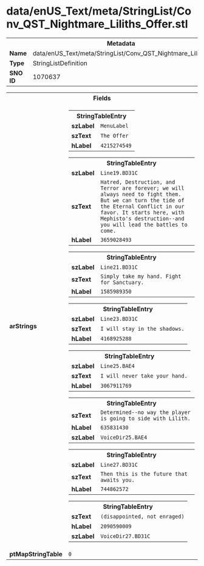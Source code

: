 <h1>data/enUS_Text/meta/StringList/Conv_QST_Nightmare_Liliths_Offer.stl</h1><table><tr><th colspan="100%">Metadata</th></tr><tr><td><b>Name</b></td><td>data/enUS_Text/meta/StringList/Conv_QST_Nightmare_Liliths_Offer.stl</td></tr><tr><td><b>Type</b></td><td>StringListDefinition</td></tr><tr><td><b>SNO ID</b></td><td>1070637</td></tr></table>

<table><tr><th colspan="100%">Fields</th></tr><tr><td><b>arStrings</b></td><td><table><tr><th colspan="100%">StringTableEntry</th></tr><tr><td><b>szLabel</b></td><td><code>MenuLabel</code></td></tr><tr><td><b>szText</b></td><td><code>The Offer</code></td></tr><tr><td><b>hLabel</b></td><td><code>4215274549</code></td></tr></table>


<table><tr><th colspan="100%">StringTableEntry</th></tr><tr><td><b>szLabel</b></td><td><code>Line19.BD31C</code></td></tr><tr><td><b>szText</b></td><td><code>Hatred, Destruction, and Terror are forever; we will always need to fight them. But we can turn the tide of the Eternal Conflict in our favor. It starts here, with Mephisto's destruction--and you will lead the battles to come.</code></td></tr><tr><td><b>hLabel</b></td><td><code>3659028493</code></td></tr></table>


<table><tr><th colspan="100%">StringTableEntry</th></tr><tr><td><b>szLabel</b></td><td><code>Line21.BD31C</code></td></tr><tr><td><b>szText</b></td><td><code>Simply take my hand. Fight for Sanctuary.</code></td></tr><tr><td><b>hLabel</b></td><td><code>1585989350</code></td></tr></table>


<table><tr><th colspan="100%">StringTableEntry</th></tr><tr><td><b>szLabel</b></td><td><code>Line23.BD31C</code></td></tr><tr><td><b>szText</b></td><td><code>I will stay in the shadows.</code></td></tr><tr><td><b>hLabel</b></td><td><code>4168925288</code></td></tr></table>


<table><tr><th colspan="100%">StringTableEntry</th></tr><tr><td><b>szLabel</b></td><td><code>Line25.BAE4</code></td></tr><tr><td><b>szText</b></td><td><code>I will never take your hand.</code></td></tr><tr><td><b>hLabel</b></td><td><code>3067911769</code></td></tr></table>


<table><tr><th colspan="100%">StringTableEntry</th></tr><tr><td><b>szText</b></td><td><code>Determined--no way the player is going to side with Lilith.</code></td></tr><tr><td><b>hLabel</b></td><td><code>635831430</code></td></tr><tr><td><b>szLabel</b></td><td><code>VoiceDir25.BAE4</code></td></tr></table>


<table><tr><th colspan="100%">StringTableEntry</th></tr><tr><td><b>szLabel</b></td><td><code>Line27.BD31C</code></td></tr><tr><td><b>szText</b></td><td><code>Then this is the future that awaits you.</code></td></tr><tr><td><b>hLabel</b></td><td><code>744862572</code></td></tr></table>


<table><tr><th colspan="100%">StringTableEntry</th></tr><tr><td><b>szText</b></td><td><code>(disappointed, not enraged)</code></td></tr><tr><td><b>hLabel</b></td><td><code>2090590009</code></td></tr><tr><td><b>szLabel</b></td><td><code>VoiceDir27.BD31C</code></td></tr></table>


</td></tr><tr><td><b>ptMapStringTable</b></td><td><code>0</code></td></tr></table>

